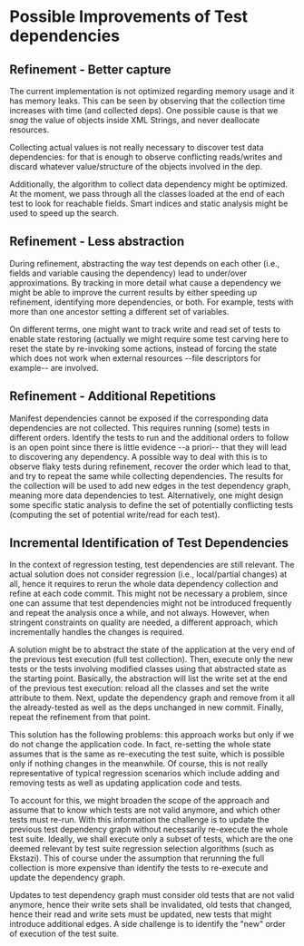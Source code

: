 
# Possible Improvements of Test dependencies

## Refinement - Better capture

The current implementation is not optimized regarding memory usage and it has memory leaks.
This can be seen by observing that the collection time increases with time (and collected deps).
One possible cause is that we *snag* the value of objects inside XML Strings, and never deallocate resources.

Collecting actual values is not really necessary to discover test data dependencies: for that is enough to observe conflicting reads/writes and discard whatever value/structure of the objects involved in the dep.

Additionally, the algorithm to collect data dependency might be optimized. At the moment, we pass through all the classes loaded at the end of each test to look for reachable fields. Smart indices and static analysis might be used to speed up the search.

## Refinement - Less abstraction

During refinement, abstracting the way test depends on each other (i.e., fields and variable causing the dependency) lead to under/over approximations. By tracking in more detail what cause a dependency we might be able to improve the current results by either speeding up refinement, identifying more dependencies, or both. For example, tests with more than one ancestor setting a different set of variables.

On different terms, one might want to track write and read set of tests to enable state restoring (actually we might require some test carving here to reset the state by re-invoking some actions, instead of forcing the state which does not work when external resources --file descriptors for example-- are involved.

## Refinement - Additional Repetitions

Manifest dependencies cannot be exposed if the corresponding data dependencies are not collected. This requires running (some) tests in different orders. Identify the tests to run and the additional orders to follow is an open point since there is little evidence --a priori-- that they will lead to discovering any dependency. A possible way to deal with this is to observe flaky tests during refinement, recover the order which lead to that, and try to repeat the same while collecting dependencies. The results for the collection will be used to add new edges in the test dependency graph, meaning more data dependencies to test. Alternatively, one might design some specific static analysis to define the set of potentially conflicting tests (computing the set of potential write/read for each test).


## Incremental Identification of Test Dependencies
In the context of regression testing, test dependencies are still relevant.
The actual solution does not consider regression (i.e., local/partial changes) at all, hence it requires to rerun the whole data dependency collection and refine at each code commit. This might not be necessary a problem, since one can assume that test dependencies might not be introduced frequently and repeat the analysis once a while, and not always. However, when stringent constraints on quality are needed, a different approach, which incrementally handles the changes is required.

A solution might be to abstract the state of the application at the very end of the previous test execution (full test collection). Then, execute only the new tests or the tests involving modified classes using that abstracted state as the starting point. Basically, the abstraction will list the write set at the end of the previous test execution: reload all the classes and set the write attribute to them.
Next, update the dependency graph and remove from it all the already-tested as well as the deps unchanged in new commit. Finally, repeat the refinement from that point.

This solution has the following problems: this approach works but only if we do not change the application code. In fact, re-setting the whole state assumes that is the same as re-executing the test suite, which is possible only if nothing changes in the meanwhile. Of course, this is not really representative of typical regression scenarios which include adding and removing tests as well as updating application code and tests.

To account for this, we might broaden the scope of the approach and assume that to know which tests are not valid anymore, and which other tests must re-run. With this information the challenge is to update the previous test dependency graph without necessarily re-execute the whole test suite. Ideally, we shall execute only a subset of tests, which are the one deemed relevant by test suite regression selection algorithms (such as Ekstazi). This of course under the assumption that rerunning the full collection is more expensive than identify the tests to re-execute and update the dependency graph.

Updates to test dependency graph must consider old tests that are not valid anymore, hence their write sets shall be invalidated, old tests that changed, hence their read and write sets must be updated, new tests that might introduce additional edges. A side challenge is to identify the "new" order of execution of the test suite.